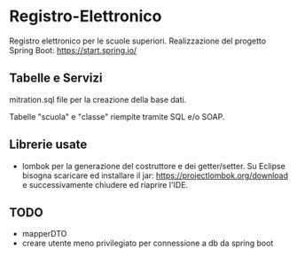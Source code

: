 # Registro-Elettronico
Registro elettronico per le scuole superiori. Realizzazione del progetto Spring Boot: https://start.spring.io/

## Tabelle e Servizi
mitration.sql file per la creazione della base dati.

Tabelle "scuola" e "classe" riempite tramite SQL e/o SOAP.

## Librerie usate
- lombok per la generazione del costruttore e dei getter/setter. Su Eclipse bisogna scaricare ed installare il jar: https://projectlombok.org/download e successivamente chiudere ed riaprire l'IDE.

## TODO
- mapperDTO
- creare utente meno privilegiato per connessione a db da spring boot
